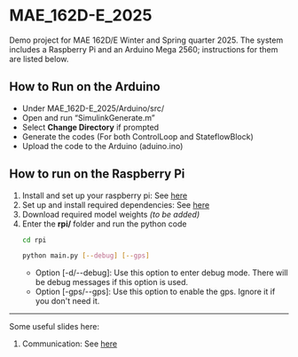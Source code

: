 # MAE_162D-E_2025
Demo project for MAE 162D/E Winter and Spring quarter 2025.
The system includes a Raspberry Pi and an Arduino Mega 2560; instructions for them are listed below.

## How to Run on the Arduino
- Under MAE_162D-E_2025/Arduino/src/
- Open and run “SimulinkGenerate.m”
- Select **Change Directory** if prompted
- Generate the codes (For both ControlLoop and StateflowBlock)
- Upload the code to the Arduino (aduino.ino)

## How to run on the Raspberry Pi
1. Install and set up your raspberry pi: See [here](doc/Raspberry_Pi_Setup_Guide.md)
2. Set up and install required dependencies: See [here](doc/Raspberry_Pi_Dependencies.md)
3. Download required model weights *(to be added)*
4. Enter the **rpi/** folder and run the python code 
    ```bash
    cd rpi
    ```
    ```bash
    python main.py [--debug] [--gps]
    ```
    - Option [-d/-\-debug]: Use this option to enter debug mode. There will be debug messages if this option is used. 
    - Option [-gps/-\-gps]: Use this option to enable the gps. Ignore it if you don't need it.

---
Some useful slides here:
1. Communication: See [here](doc/162E%20Lec4%20Week%205%20Serial%20Communication.pdf)
